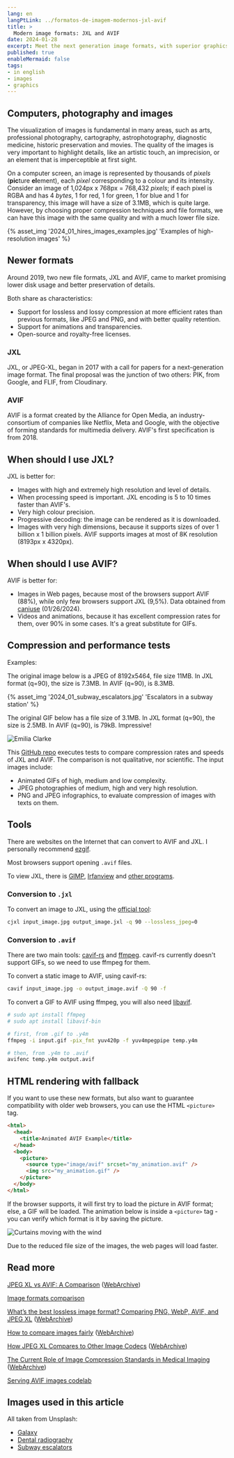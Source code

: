 ```yaml
---
lang: en
langPtLink: ../formatos-de-imagem-modernos-jxl-avif
title: >
  Modern image formats: JXL and AVIF
date: 2024-01-28
excerpt: Meet the next generation image formats, with superior graphics and reduced size in bytes.
published: true
enableMermaid: false
tags:
- in english
- images
- graphics
---
```


## Computers, photography and images

The visualization of images is fundamental in many areas, such as arts, professional photography, cartography, astrophotography, diagnostic medicine, historic preservation and movies. The quality of the images is very important to highlight details, like an artistic touch, an imprecision, or an element that is imperceptible at first sight.

On a computer screen, an image is represented by thousands of *pixels* (**pic**ture **el**ement), each *pixel* corresponding to a colour and its intensity. Consider an image of 1,024px x 768px = 768,432 *pixels*; if each pixel is RGBA and has 4 *bytes*, 1 for red, 1 for green, 1 for blue and 1 for transparency, this image will have a size of 3.1MB, which is quite large. However, by choosing proper compression techniques and file formats, we can have this image with the same quality and with a much lower file size.

{% asset_img '2024_01_hires_images_examples.jpg' 'Examples of high-resolution images' %}

## Newer formats

Around 2019, two new file formats, JXL and AVIF, came to market promising lower disk usage and better preservation of details.

Both share as characteristics:

- Support for lossless and lossy compression at more efficient rates than previous formats, like JPEG and PNG, and with better quality retention.
- Support for animations and transparencies.
- Open-source and royalty-free licenses.

### JXL

JXL, or JPEG-XL, began in 2017 with a call for papers for a next-generation image format. The final proposal was the junction of two others: PIK, from Google, and FLIF, from Cloudinary.

### AVIF

AVIF is a format created by the Alliance for Open Media, an industry-consortium of companies like Netflix, Meta and Google, with the objective of forming standards for multimedia delivery. AVIF's first specification is from 2018.

## When should I use JXL?

JXL is better for:

- Images with high and extremely high resolution and level of details.
- When processing speed is important. JXL encoding is 5 to 10 times faster than AVIF's.
- Very high colour precision.
- Progressive decoding: the image can be rendered as it is downloaded. 
- Images with very high dimensions, because it supports sizes of over 1 billion x 1 billion pixels. AVIF supports images at most of 8K resolution (8193px x 4320px).

## When should I use AVIF?

AVIF is better for:

- Images in Web pages, because most of the browsers support AVIF (88%), while only few browsers support JXL (9,5%). Data obtained from [caniuse](https://caniuse.com/avif) (01/26/2024).
- Videos and animations, because it has excellent compression rates for them, over 90% in some cases. It's a great substitute for GIFs.

## Compression and performance tests

Examples:

The original image below is a JPEG of 8192x5464, file size 11MB. In JXL format (q=90), the size is 7.3MB. In AVIF (q=90), is 8.3MB.

{% asset_img '2024_01_subway_escalators.jpg' 'Escalators in a subway station' %}

The original GIF below has a file size of 3.1MB. In JXL format (q=90), the size is 2.5MB. In AVIF (q=90), is 79kB. Impressive!

<picture class="my-4">
  <source type="image/avif" srcset="/assets/img/posts/2024_01_emilia_clarke.avif" alt="Emilia Clarke" />
  <img src="/assets/img/posts/2024_01_emilia_clarke.gif" alt="Emilia Clarke" />
</picture>

This [GitHub repo](https://github.com/alexandrehtrb/jxl-avif-simple-benchmark) executes tests to compare compression rates and speeds of JXL and AVIF. The comparison is not qualitative, nor scientific. The input images include:

- Animated GIFs of high, medium and low complexity.
- JPEG photographies of medium, high and very high resolution.
- PNG and JPEG infographics, to evaluate compression of images with texts on them.

## Tools

There are websites on the Internet that can convert to AVIF and JXL. I personally recommend [ezgif](https://ezgif.com).

Most browsers support opening `.avif` files.

To view JXL, there is [GIMP](https://www.gimp.org/), [Irfanview](https://www.irfanview.com/) and [other programs](https://github.com/libjxl/libjxl/blob/main/doc/software_support.md).

### Conversion to `.jxl`

To convert an image to JXL, using the [official tool](https://github.com/libjxl/libjxl):

```bash
cjxl input_image.jpg output_image.jxl -q 90 --lossless_jpeg=0
```

### Conversion to `.avif`

There are two main tools: [cavif-rs](https://github.com/kornelski/cavif-rs) and [ffmpeg](https://ffmpeg.org/). cavif-rs currently doesn't support GIFs, so we need to use ffmpeg for them.

To convert a static image to AVIF, using cavif-rs:

```bash
cavif input_image.jpg -o output_image.avif -Q 90 -f
```

To convert a GIF to AVIF using ffmpeg, you will also need [libavif](https://github.com/AOMediaCodec/libavif).

```bash
# sudo apt install ffmpeg
# sudo apt install libavif-bin

# first, from .gif to .y4m
ffmpeg -i input.gif -pix_fmt yuv420p -f yuv4mpegpipe temp.y4m

# then, from .y4m to .avif
avifenc temp.y4m output.avif
```

## HTML rendering with fallback

If you want to use these new formats, but also want to guarantee compatibility with older web browsers, you can use the HTML `<picture>` tag.

```html
<html>
  <head>
    <title>Animated AVIF Example</title>
  </head>
  <body>
    <picture>
      <source type="image/avif" srcset="my_animation.avif" />
      <img src="my_animation.gif" />
    </picture>
  </body>
</html>
```

If the browser supports, it will first try to load the picture in AVIF format; else, a GIF will be loaded. The animation below is inside a `<picture>` tag - you can verify which format is it by saving the picture.

<picture class="my-4">
  <source type="image/avif" srcset="/assets/img/posts/2024_01_curtains.avif" alt="Curtains moving with the wind" />
  <img src="/assets/img/posts/2024_01_curtains.gif" alt="Curtains moving with the wind" />
</picture>

Due to the reduced file size of the images, the web pages will load faster.

## Read more

[JPEG XL vs AVIF: A Comparison](https://tonisagrista.com/blog/2023/jpegxl-vs-avif/) ([WebArchive](https://web.archive.org/web/20240121144338/https://tonisagrista.com/blog/2023/jpegxl-vs-avif/))

[Image formats comparison](https://eclipseo.github.io/image-comparison-web/#adventure-with-the-windmills*1:1&AOM_3.1.1=s&JXL_20210715=s&subset1)

[What’s the best lossless image format? Comparing PNG, WebP, AVIF, and JPEG XL](https://siipo.la/blog/whats-the-best-lossless-image-format-comparing-png-webp-avif-and-jpeg-xl) ([WebArchive](https://web.archive.org/web/20240121174347/https://siipo.la/blog/whats-the-best-lossless-image-format-comparing-png-webp-avif-and-jpeg-xl))

[How to compare images fairly](https://kornel.ski/en/faircomparison) ([WebArchive](https://web.archive.org/web/20240126200642/https://kornel.ski/en/faircomparison))

[How JPEG XL Compares to Other Image Codecs](https://cloudinary.com/blog/how_jpeg_xl_compares_to_other_image_codecs) ([WebArchive](https://web.archive.org/web/20240121174134/https://cloudinary.com/blog/how_jpeg_xl_compares_to_other_image_codecs))

[The Current Role of Image Compression Standards in Medical Imaging](https://www.mdpi.com/2078-2489/8/4/131) ([WebArchive](https://web.archive.org/web/20240126221119/https://www.mdpi.com/2078-2489/8/4/131))

[Serving AVIF images codelab](https://codelabs.developers.google.com/codelabs/avif#0)

## Images used in this article

All taken from Unsplash:

* [Galaxy](https://unsplash.com/photos/black-hole-galaxy-illustration-Oze6U2m1oYU?utm_content=creditShareLink&utm_medium=referral&utm_source=unsplash)
* [Dental radiography](https://unsplash.com/photos/teeth-x-ray-KeVKEs1_RDU?utm_content=creditShareLink&utm_medium=referral&utm_source=unsplash)
* [Subway escalators](https://unsplash.com/photos/an-underground-subway-station-with-escalators-and-stairs-hLIi1IU5IU0?utm_content=creditShareLink&utm_medium=referral&utm_source=unsplash)

